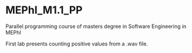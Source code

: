 # MEPhI_M1.1_PP
Parallel programming course of masters degree in Software Engineering in MEPhI

First lab presents counting positive values from a .wav file.
